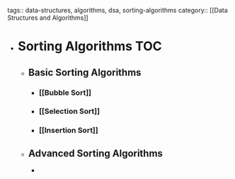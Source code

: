 tags:: data-structures, algorithms, dsa, sorting-algorithms
category:: [[Data Structures and Algorithms]]

- # Sorting Algorithms TOC
	- ## Basic Sorting Algorithms
		- ### [[Bubble Sort]]
		- ### [[Selection Sort]]
		- ### [[Insertion Sort]]
	- ## Advanced Sorting Algorithms
		-
